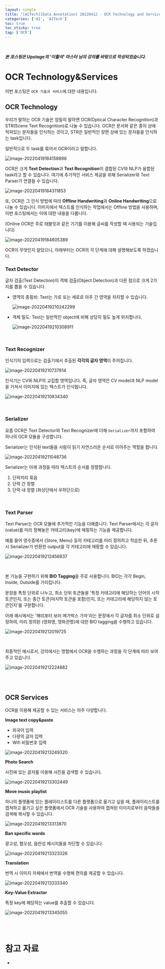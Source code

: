 ```yaml
---
layout: single
title: "[AITech][Data Annotation] 20220412 - OCR Technology and Services"
categories: ['AI', 'AITech']
toc: true
toc_sticky: true
tag: ['OCR']
---
```




<br>

_**본 포스팅은 Upstage의 '이활석' 마스터 님의 강의를 바탕으로 작성되었습니다.**_

# OCR Technology&Services

이번 포스팅은 `OCR 기술과 서비스`에 대한 내용입니다. 

## OCR Technology

우리가 말하는 OCR 기술은 엄밀히 말하면 OCR(Optical Character Recognition)과 STR(Scene Text Recognition)로 나눌 수 있습니다. OCR은 문서와 같은 종이 상에 적혀있는 문자들을 인식하는 것이고, STR은 일반적인 장면 상에 있는 문자들을 인식하는 task입니다. 

일반적으로 두 task를 묶어서 OCR이라고 말합니다. 

![image-20220419184158898](https://user-images.githubusercontent.com/70505378/164005857-356fb1df-a6d4-4155-a2f0-95531f12ae36.png)

OCR은 크게 **Text Detection**과 **Text Recognition**이 결합된 CV와 NLP가 융합된 task라고 할 수 있습니다. 여기에 추가적인 서비스 제공을 위해 Serializer와 Text Parser가 연결될 수 있습니다. 

![image-20220419184311853](https://user-images.githubusercontent.com/70505378/164005859-0b02b2c2-fc40-418b-9a09-f1d89f8114b3.png)

또, OCR은 그 인식 방법에 따라 **Offline Handwriting**과 **Online Handwriting**으로 나눌 수 있습니다. 이미지에서 텍스트를 인식하는 작업에서는 Offline 방법을 사용하며, 이번 포스팅에서는 이에 대한 내용을 다룹니다. 

(Online OCR은 주로 태블릿과 같은 기기를 이용해 글씨를 작성할 때 사용되는 기술입니다)

![image-20220419184605389](https://user-images.githubusercontent.com/70505378/164005861-bf87aa6d-c890-4900-9887-6f57aa8d9a58.png)

OCR이 무엇인지 알았으니, 아래부터는 OCR의 각 단계에 대해 설명해보도록 하겠습니다. 

### Text Detector

글자 검출(Text Detection)이 객체 검출(Object Detection)과 다른 점으로 크게 2가지를 뽑을 수 있습니다. 

* 영역의 종횡비: Text는 가로 또는 세로로 아주 긴 영역을 차지할 수 있습니다. 

  ![image-20220419210242299](https://user-images.githubusercontent.com/70505378/164005862-fdbeb06b-3ca8-4ce4-96a8-889738909986.png)

* 객체 밀도: Text는 일반적인 object에 비해 상당히 밀도 높게 위치합니다. 

  ![image-20220419210308911](https://user-images.githubusercontent.com/70505378/164005866-93eb4b13-5715-4b78-81d1-de36389b5e50.png)







<br>

### Text Recognizer

인식기의 입력으로는 검출기에서 추출된 **각각의 글자 영역**이 주어집니다. 

![image-20220419210737814](https://user-images.githubusercontent.com/70505378/164005869-6a9a9f50-60d5-44cd-8792-80cd94c1d5b7.png)

인식기는 CV와 NLP의 교집합 영역입니다. 즉, 글자 영역은 CV model과 NLP model을 거쳐서 이미지에 있는 텍스트가 인식됩니다. 

![image-20220419210834340](https://user-images.githubusercontent.com/70505378/164005875-3490c281-9358-4680-8550-26a53b7a4fad.png)







<br>

### Serializer

요즘 OCR은 Text Detector와 Text Recognizer에 더해 `Serializer`까지 포함하여 하나의 OCR 모듈을 구성합니다. 

Serializer는 인식된 text들을 사람이 읽기 자연스러운 순서로 이어주는 역할을 합니다. 

![image-20220419211048736](https://user-images.githubusercontent.com/70505378/164005877-9ae7e9aa-d341-46c0-a923-f89d6ae7ac5c.png)

Serializer는 아래 과정을 따라 텍스트의 순서를 정렬합니다. 

1. 단락끼리 묶음
2. 단락 간 정렬
3. 단락 내 정렬 (좌상단에서 우하단으로)



<br>

### Text Parser

Text Parser는 OCR 모듈에 추가적인 기능을 더해줍니다. Text Parser에서는 각 글자(value)를 미리 정해놓은 카테고리(key)에 매핑하는 기능을 제공합니다. 

예를 들어 영수증에서 \{Store, Menu\} 등의 카테고리를 미리 정의하고 학습한 뒤, 추론 시 Serializer가 반환한 output을 각 카테고리에 매핑할 수 있습니다. 

![image-20220419212456837](https://user-images.githubusercontent.com/70505378/164005883-80c99c59-44a4-40a9-8227-dea923635fe8.png)

<br>

본 기능을 구현하기 위해 **BIO Tagging**을 주로 사용합니다. BIO는 각각 Begin, Inside, Outside를 가리킵니다. 

문장을 특정 단위로 나누고, 최소 단위 토큰들을 '특정 카테고리에 해당하는 단어의 시작 토큰인지, 또는 중간 토큰(마지막 토큰을 포함)인지, 또는 카테고리에 해당하지 않는 토큰인지'를 구분합니다. 

아래 예시에서는 '해리포터 보러 메가박스 가자'라는 문장에서 각 글자를 최소 단위로 설정하여, 미리 정의된 \{영화명, 영화관명\}에 대한 BIO tagging을 수행하고 있습니다. 

![image-20220419212019725](https://user-images.githubusercontent.com/70505378/164005879-49122886-a45b-43c6-ae56-14143aba56f1.png)





<br>

최종적인 예시로서, 강의에서는 명함에서 OCR을 수행하는 과정을 각 단계에 따라 보여주고 있습니다. 

![image-20220419212224882](https://user-images.githubusercontent.com/70505378/164005882-11ded014-95de-41ab-99b8-73c2ab163911.png)





<br>

<br>

## OCR Services

OCR을 이용해 제공할 수 있는 서비스는 아주 다양합니다. 

**Image text copy&paste**

* 외국어 입력
* 다량의 글자 입력
* Wifi 비밀번호 입력

![image-20220419213249320](https://user-images.githubusercontent.com/70505378/164005885-7e57bd38-9c00-4e50-89d6-720bfcd5b749.png)

**Photo Search**

사진에 있는 글자를 이용해 사진을 검색할 수 있습니다. 

![image-20220419213302449](https://user-images.githubusercontent.com/70505378/164005889-4ddefb34-80c0-4303-8d46-296cfca701a5.png)

**Move music playlist**

하나의 플랫폼에 있는 플레이리스트를 다른 플랫폼으로 옮기고 싶을 때, 플레이리스트를 캡쳐하고 옮기고 싶은 플랫폼에서 OCR 기술을 사용하여 캡쳐된 이미지로부터 음악들을 검색해 복사할 수 있습니다. 

![image-20220419213313870](https://user-images.githubusercontent.com/70505378/164005892-8b5d0ca1-7e4b-489a-92ec-fb19732d319e.png)

**Ban specific words**

광고성, 혐오성, 음란성 메시지들을 차단할 수 있습니다. 

![image-20220419213323326](https://user-images.githubusercontent.com/70505378/164005895-4734e4b0-05f1-43a3-a992-e351d721745b.png)

**Translation**

번역 시 이미지 자체에서 번역을 수행해 편의를 제공할 수 있습니다. 

![image-20220419213333340](https://user-images.githubusercontent.com/70505378/164005901-d6f34bb1-1c93-4e46-a38c-a75f445137f6.png)

**Key-Value Extractor**

특정 key에 해당하는 value를 추출할 수 있습니다. 

![image-20220419213345055](https://user-images.githubusercontent.com/70505378/164005852-60a4fb28-8353-4f5d-8e75-7ca7e5f5fc67.png)



















<br>

<br>

# 참고 자료

* 
